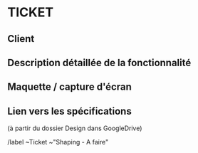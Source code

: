 # TICKET

## Client

## Description détaillée de la fonctionnalité

## Maquette / capture d'écran

## Lien vers les spécifications

(à partir du dossier Design dans GoogleDrive)

/label ~Ticket ~"Shaping - A faire"
